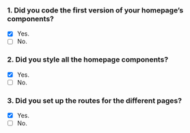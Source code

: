 ### 1. Did you code the first version of your homepage’s components?

- [x] Yes.
- [ ] No.

### 2. Did you style all the homepage components?

- [x] Yes.
- [ ] No.

### 3. Did you set up the routes for the different pages?

- [x] Yes.
- [ ] No.
